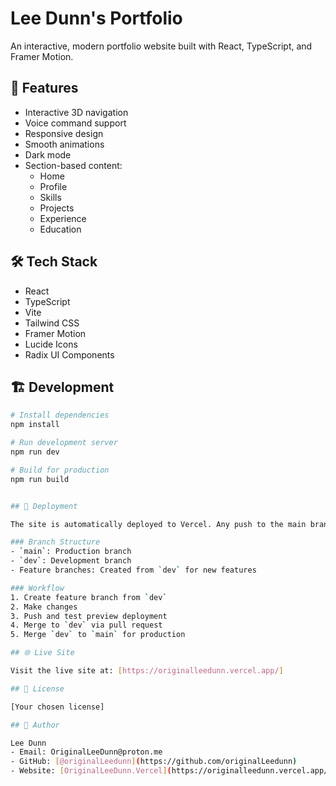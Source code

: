 # Lee Dunn's Portfolio

An interactive, modern portfolio website built with React, TypeScript, and Framer Motion.

## 🚀 Features

- Interactive 3D navigation
- Voice command support
- Responsive design
- Smooth animations
- Dark mode
- Section-based content:
  - Home
  - Profile
  - Skills
  - Projects
  - Experience
  - Education

## 🛠️ Tech Stack

- React
- TypeScript
- Vite
- Tailwind CSS
- Framer Motion
- Lucide Icons
- Radix UI Components

## 🏗️ Development
```bash
# Install dependencies
npm install

# Run development server
npm run dev

# Build for production
npm run build


## 🔄 Deployment

The site is automatically deployed to Vercel. Any push to the main branch triggers a new deployment.

### Branch Structure
- `main`: Production branch
- `dev`: Development branch
- Feature branches: Created from `dev` for new features

### Workflow
1. Create feature branch from `dev`
2. Make changes
3. Push and test preview deployment
4. Merge to `dev` via pull request
5. Merge `dev` to `main` for production

## 🌐 Live Site

Visit the live site at: [https://originalleedunn.vercel.app/]

## 📝 License

[Your chosen license]

## 👤 Author

Lee Dunn
- Email: OriginalLeeDunn@proton.me
- GitHub: [@originalLeedunn](https://github.com/originalLeedunn)
- Website: [OriginalLeeDunn.Vercel](https://originalleedunn.vercel.app/)

